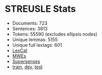 STREUSLE Stats
==============

* Documents:                723
* Sentences:               3813
* Tokens:                 55590 (excludes ellipsis nodes)
* Unique lemmas:           5155
* Unique full lextags:      601
* [LexCat](LEXCAT.txt)
* [MWEs](MWES.txt)
* [Supersenses](SUPERSENSES.txt)
* [train](train/STATS.md), [dev](dev/STATS.md), [test](test/STATS.md)
